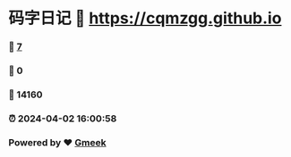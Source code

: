 # 码字日记 :link: https://cqmzgg.github.io 
### :page_facing_up: [7](https://cqmzgg.github.io/tag.html) 
### :speech_balloon: 0 
### :hibiscus: 14160 
### :alarm_clock: 2024-04-02 16:00:58 
### Powered by :heart: [Gmeek](https://github.com/Meekdai/Gmeek)
